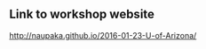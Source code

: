 ## Link to workshop website

<a href
= "http://naupaka.github.io/2016-01-23-U-of-Arizona/">http://naupaka.github.io/2016-01-23-U-of-Arizona/</a>
